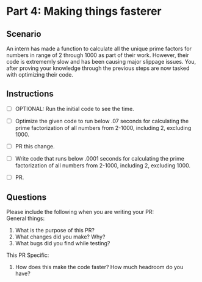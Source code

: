 # Part 4: Making things fasterer

## Scenario
An intern has made a function to calculate all the unique prime factors for numbers in range of 2 through 1000 as part of their work. However, their code is extrememly slow and has been causing major slippage issues. You, after proving your knowledge through the previous steps are now tasked with optimizing their code.

## Instructions
- [ ] OPTIONAL: Run the initial code to see the time.
- [ ] Optimize the given code to run below .07 seconds for calculating the prime factorization of all numbers from 2-1000, including 2, excluding 1000.
- [ ] PR this change. 
- [ ] Write code that runs below .0001 seconds for calculating the prime factorization of all numbers from 2-1000, including 2, excluding 1000.
- [ ] PR.


## Questions
Please include the following when you are writing your PR:   
General things:   
1. What is the purpose of this PR?
2. What changes did you make? Why?
3. What bugs did you find while testing?

This PR Specific:
1. How does this make the code faster? How much headroom do you have?
